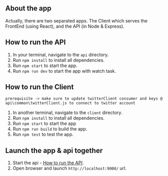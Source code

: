 ## About the app
Actually, there are two separated apps. The Client which serves the FrontEnd (using React), and the API (in Node & Express).

## How to run the API
1. In your terminal, navigate to the `api` directory.
2. Run `npm install` to install all dependencies.
3. Run `npm start` to start the app.
4. Run `npm run dev` to start the app with watch task.

## How to run the Client

```
prerequisite -> make sure to update twitterClient consumer and keys @ api\common\twitterClient.js to connect to twitter account
```

1. In another terminal, navigate to the `client` directory.
2. Run `npm install` to install all dependencies.
3. Run `npm start` to start the app
4. Run `npm run build` to build the app.
5. Run `npm test` to test the app.

## Launch the app & api together
1. Start the api -  [How to run the API](https://github.com/gouthamT/twitter-app#how-to-run-the-api).
2. Open browser and launch `http://localhost:9000/` url.
